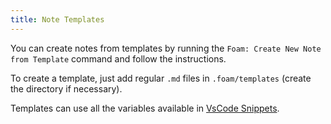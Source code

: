 ```yaml
---
title: Note Templates
---
```


You can create notes from templates by running the `Foam: Create New Note from Template` command and follow the instructions.

To create a template, just add regular `.md` files in `.foam/templates` (create the directory if necessary).

Templates can use all the variables available in [VsCode Snippets](https://code.visualstudio.com/docs/editor/userdefinedsnippets#_variables).

